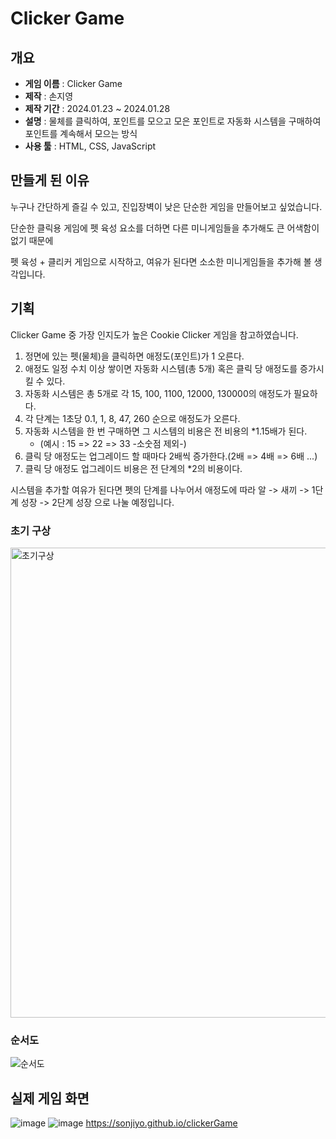 # Clicker Game
## 개요
  + **게임 이름** : Clicker Game
  + **제작** : 손지영
  + **제작 기간** : 2024.01.23 ~ 2024.01.28
  + **설명** : 물체를 클릭하여, 포인트를 모으고 모은 포인트로 자동화 시스템을 구매하여 포인트를 계속해서 모으는 방식
  + **사용 툴** : HTML, CSS, JavaScript
## 만들게 된 이유
  누구나 간단하게 즐길 수 있고, 진입장벽이 낮은 단순한 게임을 만들어보고 싶었습니다.
  
  단순한 클릭용 게임에 펫 육성 요소를 더하면 다른 미니게임들을 추가해도 큰 어색함이 없기 때문에

  펫 육성 + 클리커 게임으로 시작하고, 여유가 된다면 소소한 미니게임들을 추가해 볼 생각입니다.
## 기획
  Clicker Game 중 가장 인지도가 높은 Cookie Clicker 게임을 참고하였습니다.
  
  1. 정면에 있는 펫(물체)을 클릭하면 애정도(포인트)가 1 오른다.
  2. 애정도 일정 수치 이상 쌓이면 자동화 시스템(총 5개) 혹은 클릭 당 애정도를 증가시킬 수 있다.
  3. 자동화 시스템은 총 5개로 각 15, 100, 1100, 12000, 130000의 애정도가 필요하다.
  4. 각 단계는 1초당 0.1, 1, 8, 47, 260 순으로 애정도가 오른다.
  5. 자동화 시스템을 한 번 구매하면 그 시스템의 비용은 전 비용의 *1.15배가 된다.
       + (예시 : 15 => 22 => 33 -소숫점 제외-)
  6. 클릭 당 애정도는 업그레이드 할 때마다 2배씩 증가한다.(2배 => 4배 => 6배 ...)
  7. 클릭 당 애정도 업그레이드 비용은 전 단계의 *2의 비용이다.

  시스템을 추가할 여유가 된다면 펫의 단계를 나누어서 애정도에 따라 알 -> 새끼 -> 1단계 성장 -> 2단계 성장 으로 나눌 예정입니다. 

  ### 초기 구상
  <img width="752" alt="초기구상" src="https://github.com/Sonjiyo/clickerGame/assets/147456475/442c5f97-2efd-4161-b994-136bc8bc8b5f">

  ### 순서도
  ![순서도](https://github.com/Sonjiyo/clickerGame/assets/147456475/f81d843a-47d4-4743-9c4e-2cb346c430b3)

## 실제 게임 화면
![image](https://github.com/Sonjiyo/clickerGame/blob/main/img/clickerGame.gif)
![image](https://github.com/Sonjiyo/clickerGame/assets/147456475/447a74bd-a2fe-4fc8-995a-d615bb237e4f)
  https://sonjiyo.github.io/clickerGame
